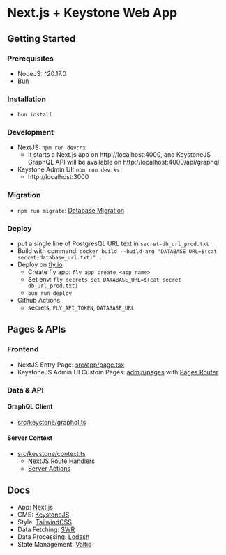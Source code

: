 # Next.js + Keystone Web App

## Getting Started

### Prerequisites

- NodeJS: ^20.17.0
- [Bun](https://bun.sh/)

### Installation

- `bun install`

### Development

- NextJS: `npm run dev:nx`
  - It starts a Next.js app on http://localhost:4000, and KeystoneJS GraphQL API will be available on http://localhost:4000/api/graphql
- Keystone Admin UI: `npm run dev:ks`
  - http://localhost:3000

### Migration

- `npm run migrate`: [Database Migration](https://keystonejs.com/docs/guides/database-migration)

### Deploy

- put a single line of PostgresQL URL text in `secret-db_url_prod.txt`
- Build with command: `docker build --build-arg "DATABASE_URL=$(cat secret-database_url.txt)" .`
- Deploy on [fly.io](https://fly.io)
  - Create fly app: `fly app create <app name>`
  - Set env: `fly secrets set DATABASE_URL=$(cat secret-db_url_prod.txt)`
  - `bun run deploy`
- Github Actions
  - secrets: `FLY_API_TOKEN`, `DATABASE_URL`

## Pages & APIs

### Frontend

- NextJS Entry Page: [src/app/page.tsx](src/app/page.tsx)
- KeystoneJS Admin UI Custom Pages: [admin/pages](admin/pages/x/index.tsx) with [Pages Router](https://nextjs.org/docs/pages)

### Data & API

#### GraphQL Client

- [src/keystone/graphql.ts](src/keystone/graphql.ts)

#### Server Context

- [src/keystone/context.ts](src/keystone/context.ts)
  - [NextJS Route Handlers](https://nextjs.org/docs/app/building-your-application/routing/route-handlers)
  - [Server Actions](https://nextjs.org/docs/app/building-your-application/data-fetching/server-actions-and-mutations)

## Docs

- App: [Next.js](https://nextjs.org/)
- CMS: [KeystoneJS](https://keystonejs.com/)
- Style: [TailwindCSS](https://tailwindcss.com/)
- Data Fetching: [SWR](https://swr.vercel.app/)
- Data Processing: [Lodash](https://lodash.com/)
- State Management: [Valtio](https://github.com/pmndrs/valtio)

